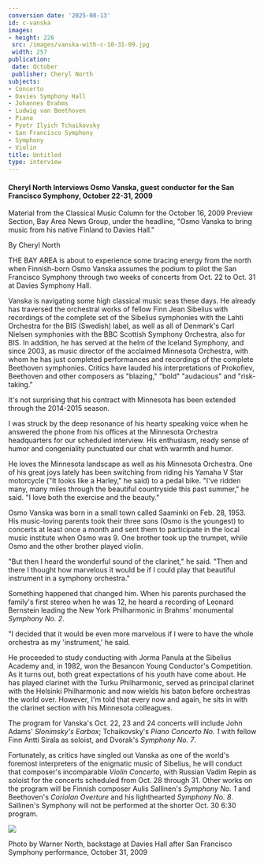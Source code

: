 ```yaml
---
conversion date: '2025-08-13'
id: c-vanska
images:
- height: 226
 src: /images/vanska-with-c-10-31-09.jpg
 width: 257
publication:
 date: October
 publisher: Cheryl North
subjects:
- Concerto
- Davies Symphony Hall
- Johannes Brahms
- Ludwig van Beethoven
- Piano
- Pyotr Ilyich Tchaikovsky
- San Francisco Symphony
- Symphony
- Violin
title: Untitled
type: interview
---
```


#### **Cheryl North Interviews Osmo Vanska, guest conductor for the San Francisco Symphony, October 22-31, 2009**

Material from the Classical Music Column for the October 16, 2009 Preview Section, Bay Area News Group, under the headline, "Osmo Vanska to bring music from his native Finland to Davies Hall."

By Cheryl North

THE BAY AREA is about to experience some bracing energy from the north when Finnish-born Osmo Vanska assumes the podium to pilot the San Francisco Symphony through two weeks of concerts from Oct. 22 to Oct. 31 at Davies Symphony Hall.

Vanska is navigating some high classical music seas these days. He already has traversed the orchestral works of fellow Finn Jean Sibelius with recordings of the complete set of the Sibelius symphonies with the Lahti Orchestra for the BIS (Swedish) label, as well as all of Denmark's Carl Nielsen symphonies with the BBC Scottish Symphony Orchestra, also for BIS. In addition, he has served at the helm of the Iceland Symphony, and since 2003, as music director of the acclaimed Minnesota Orchestra, with whom he has just completed performances and recordings of the complete Beethoven symphonies. Critics have lauded his interpretations of Prokofiev, Beethoven and other composers as "blazing," "bold" "audacious" and "risk-taking."

It's not surprising that his contract with Minnesota has been extended through the 2014-2015 season.

I was struck by the deep resonance of his hearty speaking voice when he answered the phone from his offices at the Minnesota Orchestra headquarters for our scheduled interview. His enthusiasm, ready sense of humor and congeniality punctuated our chat with warmth and humor.

He loves the Minnesota landscape as well as his Minnesota Orchestra. One of his great joys lately has been switching from riding his Yamaha V Star motorcycle ("It looks like a Harley," he said) to a pedal bike. "I've ridden many, many miles through the beautiful countryside this past summer," he said. "I love both the exercise and the beauty."

Osmo Vanska was born in a small town called Saaminki on Feb. 28, 1953. His music-loving parents took their three sons (Osmo is the youngest) to concerts at least once a month and sent them to participate in the local music institute when Osmo was 9. One brother took up the trumpet, while Osmo and the other brother played violin.

"But then I heard the wonderful sound of the clarinet," he said. "Then and there I thought how marvelous it would be if I could play that beautiful instrument in a symphony orchestra."

Something happened that changed him. When his parents purchased the family's first stereo when he was 12, he heard a recording of Leonard Bernstein leading the New York Philharmonic in Brahms' monumental *Symphony No. 2*.

"I decided that it would be even more marvelous if I were to have the whole orchestra as my 'instrument,' he said.

He proceeded to study conducting with Jorma Panula at the Sibelius Academy and, in 1982, won the Besancon Young Conductor's Competition. As it turns out, both great expectations of his youth have come about. He has played clarinet with the Turku Philharmonic, served as principal clarinet with the Helsinki Philharmonic and now wields his baton before orchestras the world over. However, I'm told that every now and again, he sits in with the clarinet section with his Minnesota colleagues.

The program for Vanska's Oct. 22, 23 and 24 concerts will include John Adams' *Slonimsky's Earbox*; Tchaikovsky's *Piano Concerto No. 1* with fellow Finn Antti Sirala as soloist, and Dvorak's *Symphony No. 7*.

Fortunately, as critics have singled out Vanska as one of the world's foremost interpreters of the enigmatic music of Sibelius, he will conduct that composer's incomparable *Violin Concerto*, with Russian Vadim Repin as soloist for the concerts scheduled from Oct. 28 through 31. Other works on the program will be Finnish composer Aulis Sallinen's *Symphony No. 1* and Beethoven's *Coriolan Overture* and his lighthearted *Symphony No. 8*. Sallinen's Symphony will not be performed at the shorter Oct. 30 6:30 program.

![](/images/vanska-with-c-10-31-09.jpg)

Photo by Warner North, backstage at
Davies Hall after San Francisco Symphony performance, October 31, 2009

